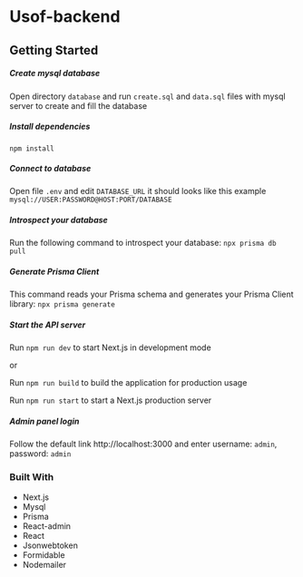 # Usof-backend

## Getting Started

##### Create mysql database

Open directory `database` and run `create.sql` and `data.sql` files with mysql server to create and fill the database 

##### Install dependencies

`npm install`

##### Connect to database

Open file `.env` and edit `DATABASE_URL` it should looks like this example `mysql://USER:PASSWORD@HOST:PORT/DATABASE`

##### Introspect your database

Run the following command to introspect your database: `npx prisma db pull`

##### Generate Prisma Client

This command reads your Prisma schema and generates your Prisma Client library: `npx prisma generate`

##### Start the API server

Run `npm run dev` to start Next.js in development mode

or

Run `npm run build` to build the application for production usage

Run `npm run start` to start a Next.js production server

##### Admin panel login

Follow the default link http://localhost:3000 and enter username: `admin`, password: `admin`

### Built With

- Next.js
- Mysql
- Prisma
- React-admin
- React
- Jsonwebtoken
- Formidable
- Nodemailer
